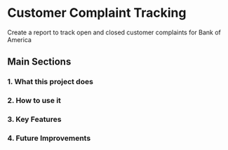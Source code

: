 # Customer Complaint Tracking
Create a report to track open and closed customer complaints for Bank of America  
 

## Main Sections  
### 1. What this project does  
### 2. How to use it  
### 3. Key Features  
### 4. Future Improvements  
